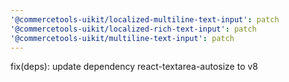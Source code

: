 ```yaml
---
'@commercetools-uikit/localized-multiline-text-input': patch
'@commercetools-uikit/localized-rich-text-input': patch
'@commercetools-uikit/multiline-text-input': patch
---
```


fix(deps): update dependency react-textarea-autosize to v8
